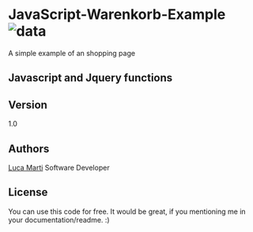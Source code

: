 # JavaScript-Warenkorb-Example ![data](https://img.shields.io/badge/Status-development-orange.svg)
A simple example of an shopping page

## Javascript and Jquery functions

## Version
1.0

## Authors
[Luca Marti](https://www.luca-marti.ch)
Software Developer

## License
You can use this code for free. It would be great, if you mentioning me in your documentation/readme. :)

